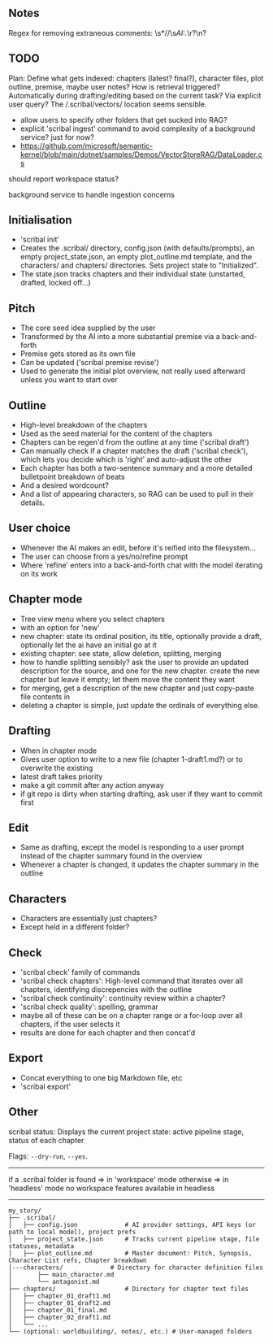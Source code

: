 ## Notes

Regex for removing extraneous comments:
\s*//\s*AI:.*\r?\n?

## TODO

Plan: Define what gets indexed: chapters (latest? final?), character files, plot outline, premise, maybe user notes? How
is retrieval triggered? Automatically during drafting/editing based on the current task? Via explicit user query? The
/.scribal/vectors/ location seems sensible.

- allow users to specify other folders that get sucked into RAG?
- explicit 'scribal ingest' command to avoid complexity of a background service? just for now?
- https://github.com/microsoft/semantic-kernel/blob/main/dotnet/samples/Demos/VectorStoreRAG/DataLoader.cs

should report workspace status?

background service to handle ingestion concerns

## Initialisation

- 'scribal init'
- Creates the .scribal/ directory, config.json (with defaults/prompts), an empty project_state.json, an empty
  plot_outline.md template, and the characters/ and chapters/ directories. Sets project state to "Initialized".
- The state.json tracks chapters and their individual state (unstarted, drafted, locked off...)

## Pitch

- The core seed idea supplied by the user
- Transformed by the AI into a more substantial premise via a back-and-forth
- Premise gets stored as its own file
- Can be updated ('scribal premise revise')
- Used to generate the initial plot overview, not really used afterward unless you want to start over

## Outline

- High-level breakdown of the chapters
- Used as the seed material for the content of the chapters
- Chapters can be regen'd from the outline at any time ('scribal draft')
- Can manually check if a chapter matches the draft ('scribal check'), which lets you decide which is 'right' and
  auto-adjust the other
- Each chapter has both a two-sentence summary and a more detailed bulletpoint breakdown of beats
- And a desired wordcount?
- And a list of appearing characters, so RAG can be used to pull in their details.

## User choice

- Whenever the AI makes an edit, before it's reified into the filesystem...
- The user can choose from a yes/no/refine prompt
- Where 'refine' enters into a back-and-forth chat with the model iterating on its work

## Chapter mode

- Tree view menu where you select chapters
- with an option for 'new'
- new chapter: state its ordinal position, its title, optionally provide a draft, optionally let the ai have an initial
  go at it
- existing chapter: see state, allow deletion, splitting, merging
- how to handle splitting sensibly? ask the user to provide an updated description for the source, and one for the new
  chapter. create the new chapter but leave it empty; let them move the content they want
- for merging, get a description of the new chapter and just copy-paste file contents in
- deleting a chapter is simple, just update the ordinals of everything else.

## Drafting

- When in chapter mode
- Gives user option to write to a new file (chapter 1-draft1.md?) or to overwrite the existing
- latest draft takes priority
- make a git commit after any action anyway
- if git repo is dirty when starting drafting, ask user if they want to commit first

## Edit

- Same as drafting, except the model is responding to a user prompt instead of the chapter summary found in the overview
- Whenever a chapter is changed, it updates the chapter summary in the outline

## Characters

- Characters are essentially just chapters?
- Except held in a different folder?

## Check

- 'scribal check' family of commands
- 'scribal check chapters': High-level command that iterates over all chapters, identifying discrepencies with the
  outline
- 'scribal check continuity': continuity review within a chapter?
- 'scribal check quality': spelling, grammar
- maybe all of these can be on a chapter range or a for-loop over all chapters, if the user selects it
- results are done for each chapter and then concat'd

## Export

- Concat everything to one big Markdown file, etc
- 'scribal export'

## Other

scribal status: Displays the current project state: active pipeline stage, status of each chapter

Flags: `--dry-run`, `--yes`.

---

if a .scribal folder is found => in 'workspace' mode
otherwise => in 'headless' mode
no workspace features available in headless

---

```
my_story/
├── .scribal/
│   ├── config.json             # AI provider settings, API keys (or path to local model), project prefs
│   ├── project_state.json      # Tracks current pipeline stage, file statuses, metadata
│   ├── plot_outline.md         # Master document: Pitch, Synopsis, Character List refs, Chapter breakdown
│---characters/             # Directory for character definition files
│       ├── main_character.md
│       └── antagonist.md
├── chapters/                   # Directory for chapter text files
│   ├── chapter_01_draft1.md
│   ├── chapter_01_draft2.md
│   ├── chapter_01_final.md
│   ├── chapter_02_draft1.md
│   └── ...
└── (optional: worldbuilding/, notes/, etc.) # User-managed folders
```

